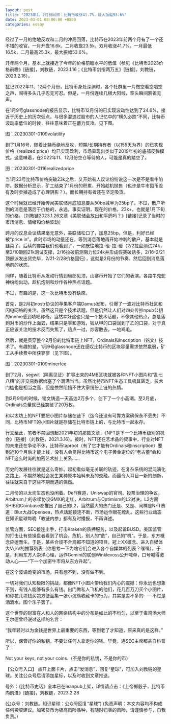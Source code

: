 ```yaml
---
layout: post
title: "2023年1、2月份回顾：比特币收涨41.7%，最大振幅53.6%"
date: 2023-03-01 08:00:00 +0800
categories: essay
---
```


经过了一月的绝地反攻和二月的冲高回落，比特币在2023年前两个月有了一个还不错的收官。一月开盘16.6k，二月收盘23.5k，双月收涨41.7%。一月最低16.5k，二月最高25.3k，最大振幅53.6%。

开年两个月，基本上就接近了今年的价格前瞻水平的低值（参见《比特币2023价格前瞻》[链接]，刘教链，2023.1.16；《比特币剑指两万五》[链接]，刘教链，2023.2.16）。

犹记2022年11、12两个月份，比特币身处深渊时，各个社群里一片做空看空唱空之声，闹得多头几乎忍无可忍。但是，一月份连续几根大阳线，空头瞬间鸦雀无声。

在1月9号glassnode的报告显示，比特币12月份的已实现波动性达到了24.6%，接近于历史上的历次低点。与很多混迹过股市的人记忆中的“横久必跌”不同，比特币波动率低位的时候，往往意味着正在蓄力反攻。见下图。

图：20230301-0109volatility

到了1月16号，随着比特币绝地反攻，短期/长期持有者（以155天为界）的已实现价格（realized price）均已实现盈利，市场呈现出类似于2019年初的底部反弹模式。这意味着，在2022年11、12月份空仓等待的人，可能是真的踏空了。

图：20230301-0116realizedprice

当1月23号比特币价格突破23k之后，又开始有人议论纷纷说这一次是不是看牛陷阱。数据分析显示，矿工结束了1月份的积累，开始趁机抛售（也许是牛市囤币没有及时卖掉造成了心理阴影？）。而长期持有者还在坚定吸货。

这个时候就已经开始传闻美联储月底加息要从50bp减半为25bp了。不过，散户听到的消息是落后于价格的，永远。事实证明，现在的价格，23k+，也就是1月下旬的价格。（刘教链2023.1.26文章《美联储会放出和平鸽吗？》[链接]记录了当时的市场消息、情绪和价格波动）

跨月的议息会议结果毫无意外，美联储松口了，加息25bp。但是，利好已经被“price in”。此时市场的动量还在，等到消息落地再开始冲刺的散户，基本就是韭菜了。后续的套路我们也看到了，一如既往地拉-砸-拉-砸（2/2拉盘测试24k，至2/10砸回21k测试支撑，2/16拉破前测阻力位24k并形成假突破诱多，2/16-2/21顶部派发出货完毕，2/21-2/28价格回归），这就是2月份的节奏，然后回到消息落地前的状态。

同样，随着比特币从发动行情到局部见顶，山寨币开始了它们的表演。各路牛鬼蛇神纷纷出动，趁机炮制和炒作各种热点话题。

不过，有趣的是，这一次比特币没有缺席。

首先，是2月初nostr协议的苹果客户端Damus发布，引爆了一波对比特币社区和闪电网络的关注。虽然这只是个技术话题，但是仍然让人们对四处传抄npub公钥的meme感到啧啧称奇。当然幸好这也只是一个技术话题，不像其他热点，总是落到对币的炒作上面去，结果只是零和游戏，钱从甲的口袋润到了乙的口袋，对于真正应该关注的技术反而失焦了，热点一过，炒客散去，一地鸡毛。

然后，就是贯穿整个2月份的比特币链上NFT，Ordinals和Inscription（铭文）技术了。有趣的是，1月9号glassnode还在感叹比特币的区块容量需求依然羸弱，矿工从手续费中所获寥寥（见下图）。

图：20230301-0109minerfee

到了2月，segwit（隔离见证）扩容出来的4MB区块就被各种NFT小图片和“乱七八糟”的非交易数据给塞了个满满当当。虽然比特币NFT生态工具极其匮乏，技术门槛也是相当之高，但是依然阻挡不住大家纷纷上链的热情。

到2月9号的时候，铭文铸造一天高达2万多个，创下了一个小高潮。至2月底，Ordinals总量就已经突破了20万枚。

和以太坊上的NFT要把小图片存储在链下（迄今还没有可靠方案确保永不丢失）不同，比特币NFT的小图片就是存储在比特币链上的，与比特币一起永存。

行文至此，笔者不禁回想起2021年初的那篇文章，《NFT是下一个比特币级别的机会》[链接]（刘教链，2021.3.16）。彼时，NFT还在艺术品的叙事中，行业对NFT的未来还在争论不休，比特币taproot（有了它才能有Ordinals和inscription）要到近10个月后才能上线，没有人会觉得比特币这个电子黄金定位的“老古董”会和NFT这么时尚的加密艺术扯上关系……

历史的发展往往就是这么奇妙。起初看似毫无关联的轨迹，在复杂系统的混沌演化之路上，不期然地就会发生某种原本始料未及的交融。而最令人耳目一新的创新，往往就来自于这些不期而遇的偶然。

二月份的以太坊生态也没闲着。DeFi赛道，Uniswap的官司、投票治理的争议，Arbitrum上的永续协议GMX的走红，Arbitrum与Optimism的L2对决，L2方面SHIB和Coinbase都推出了自己的L2，当然最大的热门还是、又是、同样是NFT赛道：Blur大战Opensea，热点话题接连不断，市场运作眼花缭乱。这些行业动态在知识星球每晚「教链内参」都有及时播报，不再详述。

监管方面，SEC接连出手，打击Kraken的质押服务，以及起诉BUSD。美国监管的打击让有些操盘者看到了机会。危机，别人的“危”，自己的“机”。于是，东方概念应运而生。于是，某些合规不合规都不知道的项目，冠上XX概念、进入自媒体大V小V的推荐列表（你思考一下为啥它们会进入各个自媒体的列表？嘿嘿）。于是，利用东方人崇洋心理，运作Gemini的联创Winklevoss公开喊单，口号喊得激动人心——“下一个加密牛市将从东方升起”。

在这个波谲诡变的市场，只有想不到，没有做不到。

一切对我们认知极限的挑战，都像NFT小图片带给我们内心的震撼：你永远也想象不到，有钱人能够有多么有钱。出门做私人飞机的他们，花几百万刀买个小图片，和你花几块钱买包方便面集一张小浣熊收藏卡的行为，其实是差不多的——不过是洒洒水，图个乐子罢了。

这个世界的财富在人和人的网络结构中的分布是如此的不均匀，以至于毒鸡汤大师王尔德曾经说过这样的名言：

“我年轻时以为金钱是世界上最重要的东西，等到老了才知道，原来真的是这样。”

所以，保管好你的私钥，不要让任何人拿走你的钱。毕竟，连SEC主席都亲自科普了：

Not your keys, not your coins.（不是你的私钥，不是你的币）

【公众号入口】
点开上面卡片，点击“发消息”，回复“星球”，可加入刘教链的星球。关注公众号后请添加星标，以及时收到文章推送。

号外：《比特币史话》全本已在leanpub上架，详情请点击：《上帝掷骰子，比特币向前进》[链接]，刘教链，2023.2.28

(公众号：刘教链。知识星球：公众号回复“星球”)
(免责声明：本文内容均不构成任何投资建议。加密货币为极高风险品种，有随时归零的风险，请谨慎参与，自我负责。)
